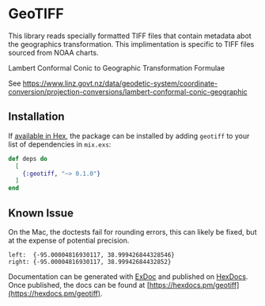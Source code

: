 # GeoTIFF

This library reads specially formatted TIFF files that contain metadata abot the geographics transformation.
This implimentation is specific to TIFF files sourced from NOAA charts.

Lambert Conformal Conic to Geographic Transformation Formulae

See https://www.linz.govt.nz/data/geodetic-system/coordinate-conversion/projection-conversions/lambert-conformal-conic-geographic
 

## Installation

If [available in Hex](https://hex.pm/docs/publish), the package can be installed
by adding `geotiff` to your list of dependencies in `mix.exs`:

```elixir
def deps do
  [
    {:geotiff, "~> 0.1.0"}
  ]
end
```
## Known Issue

On the Mac, the doctests fail for rounding errors, this can likely be fixed, but at the expense of potential precision.

```
left:  {-95.00004816930117, 38.999426844328546}
right: {-95.00004816930117, 38.99942684432852}
```

Documentation can be generated with [ExDoc](https://github.com/elixir-lang/ex_doc)
and published on [HexDocs](https://hexdocs.pm). Once published, the docs can
be found at [https://hexdocs.pm/geotiff](https://hexdocs.pm/geotiff).


